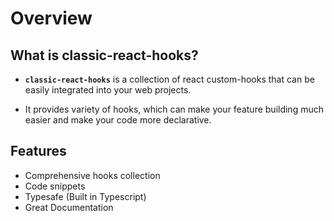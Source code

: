 # Overview

## What is **classic-react-hooks**?

- **`classic-react-hooks`** is a collection of react custom-hooks that can be easily integrated into your web projects.

- It provides variety of hooks, which can make your feature building much easier and make your code more declarative.

## Features

- Comprehensive hooks collection
- Code snippets
- Typesafe (Built in Typescript)
- Great Documentation
